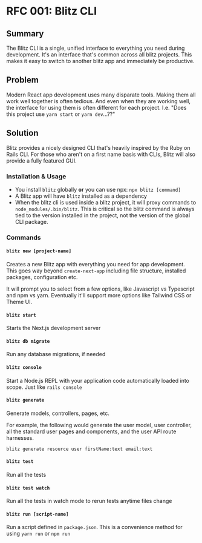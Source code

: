 # RFC 001: Blitz CLI

## Summary

The Blitz CLI is a single, unified interface to everything you need during development. It's an interface that's common across all blitz projects. This makes it easy to switch to another blitz app and immediately be productive.

## Problem

Modern React app development uses many disparate tools. Making them all work well together is often tedious. And even when they are working well, the interface for using them is often different for each project. I.e. "Does this project use `yarn start` or `yarn dev`...??"

## Solution

Blitz provides a nicely designed CLI that's heavily inspired by the Ruby on Rails CLI. For those who aren't on a first name basis with CLIs, Blitz will also provide a fully featured GUI.

### Installation & Usage

- You install `blitz` globally **or** you can use npx: `npx blitz [command]`
- A Blitz app will have `blitz` installed as a dependency
- When the blitz cli is used inside a blitz project, it will proxy commands to `node_modules/.bin/blitz`. This is critical so the blitz command is always tied to the version installed in the project, not the version of the global CLI package.

### Commands

#### `blitz new [project-name]`

Creates a new Blitz app with everything you need for app development. This goes way beyond `create-next-app` including file structure, installed packages, configuration etc.

It will prompt you to select from a few options, like Javascript vs Typescript and npm vs yarn. Eventually it'll support more options like Tailwind CSS or Theme UI.

#### `blitz start`

Starts the Next.js development server

#### `blitz db migrate`

Run any database migrations, if needed

#### `blitz console`

Start a Node.js REPL with your application code automatically loaded into scope. Just like `rails console`

#### `blitz generate`

Generate models, controllers, pages, etc.

For example, the following would generate the user model, user controller, all the standard user pages and components, and the user API route harnesses.

```
blitz generate resource user firstName:text email:text
```

#### `blitz test`

Run all the tests

#### `blitz test watch`

Run all the tests in watch mode to rerun tests anytime files change

#### `blitz run [script-name]`

Run a script defined in `package.json`. This is a convenience method for using `yarn run` or `npm run`
